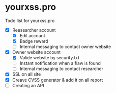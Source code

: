 # yourxss.pro
Todo list for yourxss.pro
 - [x] Reasearcher account
	 - [x] Edit account
	 - [x] Badge reward
	 - [ ] Internal messaging to contact owner website
 - [x] Owner website account
	 - [x] Valide website by security.txt 
	 - [ ] Instant notification when a flaw is found
	 - [ ] Internal messaging to contact researcher
 - [x] SSL on all site
 - [x] Creave CVSS generator & add it on all report
 - [ ] Creating an API
